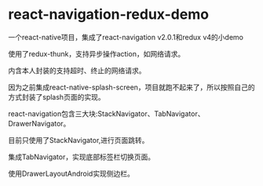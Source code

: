# react-navigation-redux-demo
一个react-native项目，集成了react-navigation v2.0.1和redux v4的小demo  

使用了redux-thunk，支持异步操作action，如网络请求。  

内含本人封装的支持超时、终止的网络请求。  

因为之前集成react-native-splash-screen，项目就跑不起来了，所以按照自己的方式封装了splash页面的实现。  

react-navigation包含三大块:StackNavigator、TabNavigator、DrawerNavigator。  

目前只使用了StackNavigator,进行页面跳转。  

集成TabNavigator，实现底部标签栏切换页面。  

使用DrawerLayoutAndroid实现侧边栏。
